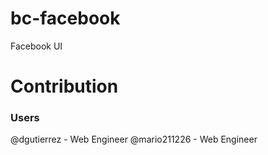 # bc-facebook
Facebook UI

# Contribution
### Users
@dgutierrez - Web Engineer
@mario211226 - Web Engineer